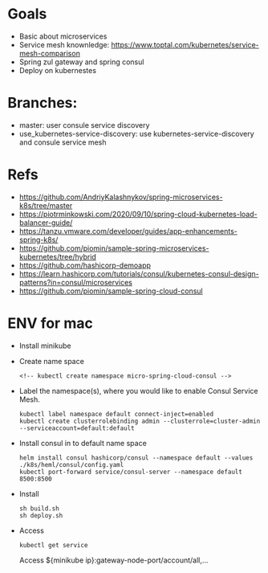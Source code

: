 # Goals

- Basic about microservices
- Service mesh knownledge: https://www.toptal.com/kubernetes/service-mesh-comparison
- Spring zul gateway and spring consul
- Deploy on kubernestes

# Branches:
- master: user consule service discovery
- use_kubernetes-service-discovery: use kubernetes-service-discovery and consule service mesh

# Refs  
- https://github.com/AndriyKalashnykov/spring-microservices-k8s/tree/master
- https://piotrminkowski.com/2020/09/10/spring-cloud-kubernetes-load-balancer-guide/
- https://tanzu.vmware.com/developer/guides/app-enhancements-spring-k8s/
- https://github.com/piomin/sample-spring-microservices-kubernetes/tree/hybrid
- https://github.com/hashicorp-demoapp
- https://learn.hashicorp.com/tutorials/consul/kubernetes-consul-design-patterns?in=consul/microservices
- https://github.com/piomin/sample-spring-cloud-consul


# ENV for mac
- Install minikube
- Create name space
  ```console
  <!-- kubectl create namespace micro-spring-cloud-consul -->
  ```
- Label the namespace(s), where you would like to enable Consul Service Mesh.
  ```
  kubectl label namespace default connect-inject=enabled
  kubectl create clusterrolebinding admin --clusterrole=cluster-admin --serviceaccount=default:default
- Install consul in to default name space
  
  ```console
  helm install consul hashicorp/consul --namespace default --values ./k8s/heml/consul/config.yaml
  kubectl port-forward service/consul-server --namespace default 8500:8500
  ```

- Install 
  ``` console
  sh build.sh
  sh deploy.sh
- Access
  ``` console
  kubectl get service
  ```
  Access ${minikube ip}:gateway-node-port/account/all,...
  